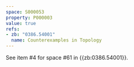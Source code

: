```yaml
---
space: S000053
property: P000003
value: true
refs:
- zb: "0386.54001"
  name: Counterexamples in Topology
---
```


See item #4 for space #61 in {{zb:0386.54001}}.
